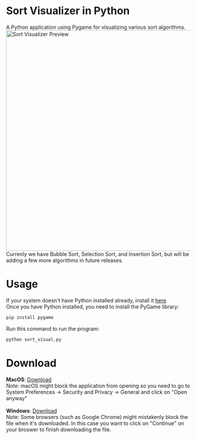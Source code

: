 # Sort Visualizer in Python
A Python application using Pygame for visualizing various sort algorithms.
<img width="600" alt="Sort Visualizer Preview" src="https://user-images.githubusercontent.com/86862325/222879961-69a59ff5-09f2-4f07-a17f-2c27a0c98156.png">
<br>
Currenly we have Bubble Sort, Selection Sort, and Insertion Sort, but will be adding a few more algorithms in future releases.

# Usage
If your system doesn't have Python installed already, install it <a href="https://www.python.org/downloads/">here</a>
<br>
Once you have Python installed, you need to install the PyGame library:

```bash
pip install pygame
```

Run this command to run the program:

```bash
python sort_visual.py
```

# Download
<b>MacOS</b>: <a href="https://github.com/Jian-Li1/sort-visualizer/releases/download/v1.0.0/Sort-Visualizer-macOS.zip" target="_blank">Download</a>
<br>
Note: macOS might block the application from opening so you need to go to System Preferences -> Security and Privacy -> General and click on "Open anyway"
<br>
<br>
<b>Windows</b>: <a href="https://github.com/Jian-Li1/sort-visualizer/releases/download/v1.0.0/Sort-Visualizer-Windows.zip">Download</a>
<br>
Note: Some browsers (such as Google Chrome) might mistakenly block the file when it's downloaded. In this case you want to click on "Continue" on your broswer to finish downloading the file.

